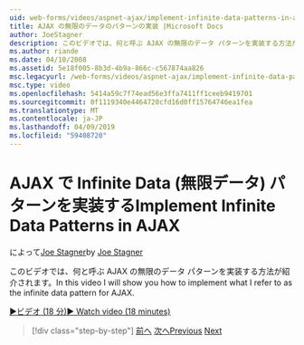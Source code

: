 ```yaml
---
uid: web-forms/videos/aspnet-ajax/implement-infinite-data-patterns-in-ajax
title: AJAX の無限のデータのパターンの実装 |Microsoft Docs
author: JoeStagner
description: このビデオでは、何と呼ぶ AJAX の無限のデータ パターンを実装する方法が紹介されます。
ms.author: riande
ms.date: 04/10/2008
ms.assetid: 5e18f005-8b3d-4b9a-866c-c567874aa826
msc.legacyurl: /web-forms/videos/aspnet-ajax/implement-infinite-data-patterns-in-ajax
msc.type: video
ms.openlocfilehash: 5414a59c7f74ead56e3ffa7411ff1ceeb9419701
ms.sourcegitcommit: 0f1119340e4464720cfd16d0ff15764746ea1fea
ms.translationtype: MT
ms.contentlocale: ja-JP
ms.lasthandoff: 04/09/2019
ms.locfileid: "59408720"
---
```

# <a name="implement-infinite-data-patterns-in-ajax"></a><span data-ttu-id="473f0-103">AJAX で Infinite Data (無限データ) パターンを実装する</span><span class="sxs-lookup"><span data-stu-id="473f0-103">Implement Infinite Data Patterns in AJAX</span></span>

<span data-ttu-id="473f0-104">によって[Joe Stagner](https://github.com/JoeStagner)</span><span class="sxs-lookup"><span data-stu-id="473f0-104">by [Joe Stagner](https://github.com/JoeStagner)</span></span>

<span data-ttu-id="473f0-105">このビデオでは、何と呼ぶ AJAX の無限のデータ パターンを実装する方法が紹介されます。</span><span class="sxs-lookup"><span data-stu-id="473f0-105">In this video I will show you how to implement what I refer to as the infinite data pattern for AJAX.</span></span>

[<span data-ttu-id="473f0-106">&#9654;ビデオ (18 分)</span><span class="sxs-lookup"><span data-stu-id="473f0-106">&#9654; Watch video (18 minutes)</span></span>](https://channel9.msdn.com/Blogs/ASP-NET-Site-Videos/implement-infinite-data-patterns-in-ajax)

> [!div class="step-by-step"]
> <span data-ttu-id="473f0-107">[前へ](use-aspnet-ajax-cascading-drop-down-control-to-access-a-database.md)
> [次へ](basic-aspnet-authentication-in-an-ajax-enabled-application.md)</span><span class="sxs-lookup"><span data-stu-id="473f0-107">[Previous](use-aspnet-ajax-cascading-drop-down-control-to-access-a-database.md)
[Next](basic-aspnet-authentication-in-an-ajax-enabled-application.md)</span></span>
